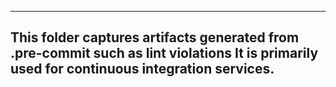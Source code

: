 ---
This folder captures artifacts 
generated from .pre-commit such as
lint violations It is primarily used
for continuous integration services.
--
